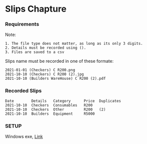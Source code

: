 # Slips Chapture

### **Requirements** ###
Note:
````
1. The file type does not matter, as long as its only 3 digits.
2. Details must be recorded using ().
3. Files are saved to a csv
````

Slips name must be recorded in one of these formate:
````
2021-01-01 (Checkers) C R200.png
2021-10-10 (Checkers) C R200 (2).jpg
2021-10-10 (Builders WareHouse) C R200 (2).pdf
````

### **Recorded Slips** ###
````
Date        Details   Category      Price  Duplicates
2021-10-10  Checkers  Consumables   R200
2021-10-10  Checkers  Other         R200   (2)
2021-10-10  Builders  Equipment     R5000
````

### SETUP ####
Windows exe,  [Link](https://mega.nz/file/ytxUhaKQ#8L4DQsxV62zSQzZSkPyHja9J5_lH1vdeWpoWfm_B9lg)

